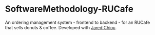 # SoftwareMethodology-RUCafe
An ordering management system - frontend to backend - for an RUCafe that sells donuts &amp; coffee. Developed with [Jared Chiou](https://github.com/jared-chiou).
